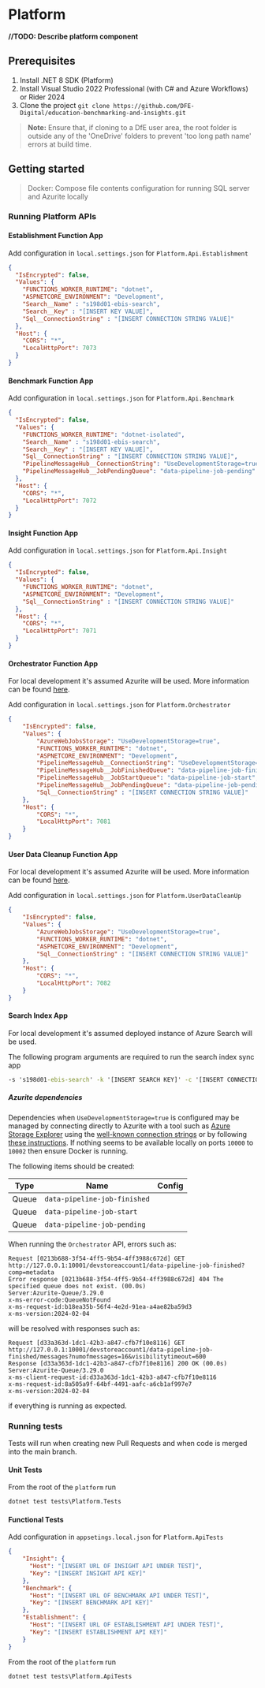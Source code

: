 # Platform

**//TODO: Describe platform component**

## Prerequisites

1. Install .NET 8 SDK (Platform)
2. Install Visual Studio 2022 Professional (with C# and Azure Workflows) or Rider 2024
3. Clone the project `git clone https://github.com/DFE-Digital/education-benchmarking-and-insights.git`

> **Note:** Ensure that, if cloning to a DfE user area, the root folder is outside any of the 'OneDrive' folders to prevent 'too long path name' errors at build time.

## Getting started

> Docker: Compose file contents configuration for running SQL server and Azurite locally

### Running Platform APIs

#### Establishment Function App

Add configuration in `local.settings.json` for `Platform.Api.Establishment`

```json
{
  "IsEncrypted": false,
  "Values": {
    "FUNCTIONS_WORKER_RUNTIME": "dotnet",
    "ASPNETCORE_ENVIRONMENT": "Development",
    "Search__Name" : "s198d01-ebis-search",
    "Search__Key" : "[INSERT KEY VALUE]",
    "Sql__ConnectionString" : "[INSERT CONNECTION STRING VALUE]"
  },
  "Host": {
    "CORS": "*",
    "LocalHttpPort": 7073
  }
}
```

#### Benchmark Function App

Add configuration in `local.settings.json` for `Platform.Api.Benchmark`

```json
{
  "IsEncrypted": false,
  "Values": {
    "FUNCTIONS_WORKER_RUNTIME": "dotnet-isolated",
    "Search__Name" : "s198d01-ebis-search",
    "Search__Key" : "[INSERT KEY VALUE]",
    "Sql__ConnectionString" : "[INSERT CONNECTION STRING VALUE]",
    "PipelineMessageHub__ConnectionString": "UseDevelopmentStorage=true",
    "PipelineMessageHub__JobPendingQueue": "data-pipeline-job-pending"
  },
  "Host": {
    "CORS": "*",
    "LocalHttpPort": 7072
  }
}
```

#### Insight Function App

Add configuration in `local.settings.json` for `Platform.Api.Insight`

```json
{
  "IsEncrypted": false,
  "Values": {
    "FUNCTIONS_WORKER_RUNTIME": "dotnet",
    "ASPNETCORE_ENVIRONMENT": "Development",
    "Sql__ConnectionString" : "[INSERT CONNECTION STRING VALUE]"
  },
  "Host": {
    "CORS": "*",
    "LocalHttpPort": 7071
  }
}
```

#### Orchestrator Function App

For local development it's assumed Azurite will be used. More information can be found [here](https://learn.microsoft.com/en-us/azure/storage/common/storage-use-azurite?tabs=visual-studio%2Cblob-storage).

Add configuration in `local.settings.json` for `Platform.Orchestrator`

```json
{
    "IsEncrypted": false,
    "Values": {
        "AzureWebJobsStorage": "UseDevelopmentStorage=true",
        "FUNCTIONS_WORKER_RUNTIME": "dotnet",
        "ASPNETCORE_ENVIRONMENT": "Development",
        "PipelineMessageHub__ConnectionString": "UseDevelopmentStorage=true",
        "PipelineMessageHub__JobFinishedQueue": "data-pipeline-job-finished",
        "PipelineMessageHub__JobStartQueue": "data-pipeline-job-start",
        "PipelineMessageHub__JobPendingQueue": "data-pipeline-job-pending",
        "Sql__ConnectionString" : "[INSERT CONNECTION STRING VALUE]"
    },
    "Host": {
        "CORS": "*",
        "LocalHttpPort": 7081
    }
}
```

#### User Data Cleanup Function App

For local development it's assumed Azurite will be used. More information can be found [here](https://learn.microsoft.com/en-us/azure/storage/common/storage-use-azurite?tabs=visual-studio%2Cblob-storage).

Add configuration in `local.settings.json` for `Platform.UserDataCleanUp`

```json
{
    "IsEncrypted": false,
    "Values": {
        "AzureWebJobsStorage": "UseDevelopmentStorage=true",
        "FUNCTIONS_WORKER_RUNTIME": "dotnet",
        "ASPNETCORE_ENVIRONMENT": "Development",
        "Sql__ConnectionString" : "[INSERT CONNECTION STRING VALUE]"
    },
    "Host": {
        "CORS": "*",
        "LocalHttpPort": 7082
    }
}
```

#### Search Index App

For local development it's assumed deployed instance of Azure Search will be used.

The following program arguments are required to run the search index sync app

```bat
-s 's198d01-ebis-search' -k '[INSERT SEARCH KEY]' -c '[INSERT CONNECTION STRING VALUE]'
```

##### Azurite dependencies

Dependencies when `UseDevelopmentStorage=true` is configured may be managed by connecting directly to Azurite with a tool such as [Azure Storage Explorer](https://azure.microsoft.com/en-us/products/storage/storage-explorer) using the [well-known connection strings](https://learn.microsoft.com/en-us/azure/storage/common/storage-use-azurite?tabs=visual-studio%2Cblob-storage#connection-strings) or by following [these instructions](https://learn.microsoft.com/en-us/azure/storage/common/storage-use-azurite?tabs=visual-studio%2Cblob-storage#microsoft-azure-storage-explorer). If nothing seems to be available locally on ports `10000` to `10002` then ensure Docker is running.

The following items should be created:

| Type  | Name                         | Config |
|-------|------------------------------|--------|
| Queue | `data-pipeline-job-finished` |        |
| Queue | `data-pipeline-job-start`    |        |
| Queue | `data-pipeline-job-pending`  |        |

When running the `Orchestrator` API, errors such as:

```text
Request [0213b688-3f54-4ff5-9b54-4ff3988c672d] GET http://127.0.0.1:10001/devstoreaccount1/data-pipeline-job-finished?comp=metadata
Error response [0213b688-3f54-4ff5-9b54-4ff3988c672d] 404 The specified queue does not exist. (00.0s)
Server:Azurite-Queue/3.29.0
x-ms-error-code:QueueNotFound
x-ms-request-id:b18ea35b-56f4-4e2d-91ea-a4ae82ba59d3
x-ms-version:2024-02-04
```

will be resolved with responses such as:

```text
Request [d33a363d-1dc1-42b3-a847-cfb7f10e8116] GET http://127.0.0.1:10001/devstoreaccount1/data-pipeline-job-finished/messages?numofmessages=16&visibilitytimeout=600
Response [d33a363d-1dc1-42b3-a847-cfb7f10e8116] 200 OK (00.0s)
Server:Azurite-Queue/3.29.0
x-ms-client-request-id:d33a363d-1dc1-42b3-a847-cfb7f10e8116
x-ms-request-id:8a505a9f-64bf-4491-aafc-a6cb1af997e7
x-ms-version:2024-02-04
```

if everything is running as expected.

### Running tests

Tests will run when creating new Pull Requests and when code is merged into the main branch.

#### Unit Tests

From the root of the `platform` run

```bat
dotnet test tests\Platform.Tests
```

#### Functional Tests

Add configuration in `appsetings.local.json` for `Platform.ApiTests`

```json
{
    "Insight": {
      "Host": "[INSERT URL OF INSIGHT API UNDER TEST]",
      "Key": "[INSERT INSIGHT API KEY]"
    },
    "Benchmark": {
      "Host": "[INSERT URL OF BENCHMARK API UNDER TEST]",
      "Key": "[INSERT BENCHMARK API KEY]"
    },
    "Establishment": {
      "Host": "[INSERT URL OF ESTABLISHMENT API UNDER TEST]",
      "Key": "[INSERT ESTABLISHMENT API KEY]"
    }
}
```

From the root of the `platform` run

```bat
dotnet test tests\Platform.ApiTests
```
